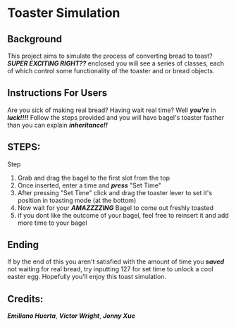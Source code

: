 # Toaster Simulation
## Background

This project aims to simulate the process of converting bread to toast? ***SUPER EXCITING RIGHT??***
enclosed you will see a series of classes, each of which control some functionality of the toaster and or bread objects. 

## Instructions For Users
Are you sick of making real bread? Having wait real time? Well ***you're*** in ***luck!!!!*** 
Follow the steps provided and you will have bagel's toaster fasther than you can explain ***inheritance!!***

## STEPS:
Step
1) Grab and drag the bagel to the first slot from the top
2) Once inserted, enter a time and ***press*** "Set Time" 
3) After pressing "Set Time" click and drag the toaster lever to set it's position in toasting mode (at the bottom)
4) Now wait for your ***AMAZZZZING*** Bagel to come out freshly toasted
5) if you dont like the outcome of your bagel, feel free to reinsert it and add more time to your bagel

## Ending
If by the end of this you aren't satisfied with the amount of time you ***saved*** not waiting for real bread, try inputting 127 for set time to unlock a cool easter egg. Hopefully you'll enjoy this toast simulation.

## Credits: 
***Emiliano Huerta***, ***Victor Wright***, ***Jonny Xue***